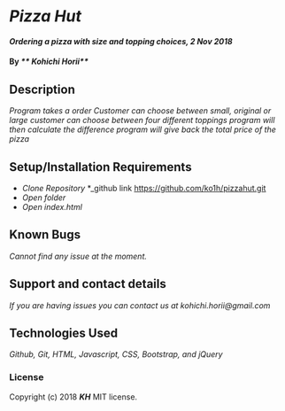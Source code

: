 # _Pizza Hut_

#### _Ordering a pizza with size and topping choices, 2 Nov 2018_

#### By _** Kohichi Horii**_

## Description

_Program takes a order_
_Customer can choose between small, original or large_
_customer can choose between four different toppings_
_program will then calculate the difference_
_program will give back the total price of the pizza_


## Setup/Installation Requirements

* _Clone Repository_
*_github link https://github.com/ko1h/pizzahut.git
* _Open folder_
* _Open index.html_





## Known Bugs

_Cannot find any issue at the moment._

## Support and contact details

_If you are having issues you can contact us at kohichi.horii@gmail.com_

## Technologies Used

_Github, Git, HTML, Javascript, CSS, Bootstrap, and jQuery_


### License
Copyright (c) 2018 **_KH_** MIT license.
